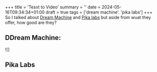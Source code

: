 +++
title = 'Tesxt to Video'
summary = ''
date = 2024-05-16T09:34:34+01:00
draft = true
tags = ['dream machine'. 'pika labs']
+++
So I talked about [Dream Machine](https://lumalabs.ai/dream-machine/creations) and [Pika labs](https://pika.art/) but aside from wuat they offer, how good are they?

## DDream Machine:
![]

## Pika Labs
